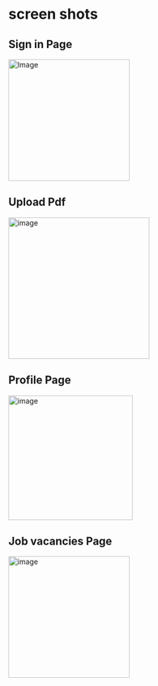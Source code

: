 # screen shots 

## Sign in Page

<img width="239" alt="Image" src="https://github.com/user-attachments/assets/a5b80bc1-b582-43e1-93d7-da5868a2ed01" />

## Upload Pdf
<img width="278" alt="image" src="https://github.com/user-attachments/assets/1956740a-8974-433b-b9c2-020848071d13" />

## Profile Page
<img width="245" alt="image" src="https://github.com/user-attachments/assets/1698bfaa-ab79-4e79-9241-391c8775ffb9" />

## Job vacancies Page
<img width="239" alt="image" src="https://github.com/user-attachments/assets/fbb78e1f-4142-4ffe-971e-ee9e82c98fc0" />


